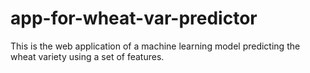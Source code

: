 # app-for-wheat-var-predictor
This is the web application of a machine learning model predicting the wheat variety using a set of features.
